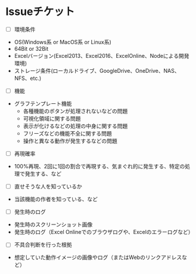 # Issueチケット

- [ ] 環境条件  
* OS(Windows系 or MacOS系 or Linux系)  
* 64Bit or 32Bit  
* Excelバージョン(Excel2013、Excel2016、ExcelOnline、Nodeによる開発環境)  
* ストレージ条件(ローカルドライブ、GoogleDrive、OneDrive、NAS、NFS、etc.)  

- [ ] 機能  
* グラフテンプレート機能
  + 各種機能のボタンが処理されないなどの問題  
  + 可視化領域に関する問題  
  + 表示が化けるなどの処理の中身に関する問題  
  + フリーズなどの機能不全に関する問題  
  + 操作と異なる動作が発生するなどの問題  

- [ ] 再現確率  
* 100%再現、2回に1回の割合で再現する、気まぐれ的に発生する、特定の処理で発生する、など  

- [ ] 直せそうな人を知っているか  
* 当該機能の作者を知っている、など  

- [ ] 発生時のログ  
* 発生時のスクリーンショット画像  
* 発生時のログ（Excel Onlineでのブラウザログや、Excelのエラーログなど）  

- [ ] 不具合判断を行った根拠  
* 想定していた動作イメージの画像やログ（またはWebのリンクアドレスなど）  
  


